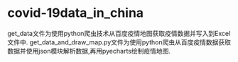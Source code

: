 # covid-19data_in_china
get_data文件为使用python爬虫技术从百度疫情地图获取疫情数据并写入到Excel文件中.
get_data_and_draw_map.py文件为使用python爬虫从百度疫情数据获取数据并使用json模块解析数据,再用pyecharts绘制疫情地图.
